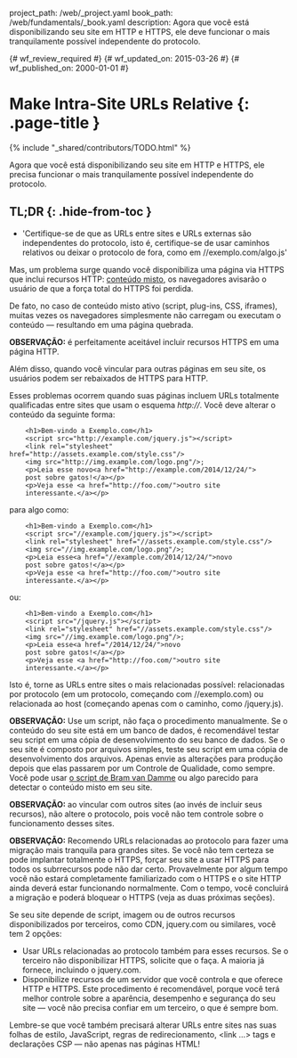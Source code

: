 project_path: /web/_project.yaml
book_path: /web/fundamentals/_book.yaml
description: Agora que você está disponibilizando seu site em HTTP e HTTPS, ele deve funcionar o mais tranquilamente possível independente do protocolo.

{# wf_review_required #}
{# wf_updated_on: 2015-03-26 #}
{# wf_published_on: 2000-01-01 #}

# Make Intra-Site URLs Relative {: .page-title }

{% include "_shared/contributors/TODO.html" %}



Agora que você está disponibilizando seu site em HTTP e HTTPS, ele precisa funcionar o mais tranquilamente possível independente do protocolo.

## TL;DR {: .hide-from-toc }
- 'Certifique-se de que as URLs entre sites e URLs externas são independentes do protocolo, isto é, certifique-se de usar caminhos relativos ou deixar o protocolo de fora, como em //exemplo.com/algo.js'



Mas, um problema surge quando você disponibiliza uma página via HTTPS
que inclui recursos HTTP: [conteúdo
misto](http://www.w3.org/TR/mixed-content/), os navegadores avisarão o usuário de que a força total
do HTTPS foi perdida.

De fato, no caso de conteúdo misto ativo (script, plug-ins, CSS, iframes),
muitas vezes os navegadores simplesmente não carregam ou executam o conteúdo — resultando em uma
página quebrada.

**OBSERVAÇÃO:** é perfeitamente aceitável incluir recursos HTTPS em uma página HTTP.

Além disso, quando você vincular para outras páginas em seu site, os usuários podem ser
rebaixados de HTTPS para HTTP.

Esses problemas ocorrem quando suas páginas incluem URLs totalmente qualificadas entre sites
que usam o esquema *http://*. Você deve alterar o conteúdo da seguinte forma:

		<h1>Bem-vindo a Exemplo.com</h1>
		<script src="http://example.com/jquery.js"></script>
		<link rel="stylesheet" href="http://assets.example.com/style.css"/>
		<img src="http://img.example.com/logo.png"/>;
		<p>Leia esse novo<a href="http://example.com/2014/12/24/">
		post sobre gatos!</a></p>
		<p>Veja esse <a href="http://foo.com/">outro site
		interessante.</a></p>

para algo como:

		<h1>Bem-vindo a Exemplo.com</h1>
		<script src="//example.com/jquery.js"></script>
		<link rel="stylesheet" href="//assets.example.com/style.css"/>
		<img src="//img.example.com/logo.png"/>;
		<p>Leia esse<a href="//example.com/2014/12/24/">novo
		post sobre gatos!</a></p>
		<p>Veja esse <a href="http://foo.com/">outro site
		interessante.</a></p>

ou:

		<h1>Bem-vindo a Exemplo.com</h1>
		<script src="/jquery.js"></script>
		<link rel="stylesheet" href="//assets.example.com/style.css"/>
		<img src="//img.example.com/logo.png"/>;
		<p>Leia esse<a href="/2014/12/24/">novo
		post sobre gatos!</a></p>
		<p>Veja esse <a href="http://foo.com/">outro site
		interessante.</a></p>

Isto é, torne as URLs entre sites o mais relacionadas possível: relacionadas por protocolo
(em um protocolo, começando com //exemplo.com) ou relacionada ao host (começando
 apenas com o caminho, como /jquery.js).

**OBSERVAÇÃO:** Use um script, não faça o procedimento manualmente. Se o conteúdo do seu site está em um
banco de dados, é recomendável testar seu script em uma cópia de desenvolvimento do seu
banco de dados. Se o seu site é composto por arquivos simples, teste seu script em uma
cópia de desenvolvimento dos arquivos. Apenas envie as alterações para produção depois que
elas passarem por um Controle de Qualidade, como sempre. Você pode usar [o script de Bram van
Damme](https://github.com/bramus/mixed-content-scan) ou algo parecido para
detectar o conteúdo misto em seu site.

**OBSERVAÇÃO:** ao vincular com outros sites (ao invés de incluir seus 
recursos), não altere o protocolo, pois você não tem controle sobre o funcionamento 
desses sites.

**OBSERVAÇÃO:** Recomendo URLs relacionadas ao protocolo para fazer uma migração mais tranquila para
grandes sites. Se você não tem certeza se pode implantar totalmente o HTTPS, forçar seu
site a usar HTTPS para todos os subrrecursos pode não dar certo. Provavelmente por algum
tempo você não estará completamente familiarizado com o HTTPS e o site HTTP ainda
deverá estar funcionando normalmente. Com o tempo, você concluirá a migração e poderá
bloquear o HTTPS (veja as duas próximas seções).

Se seu site depende de script, imagem ou de outros recursos disponibilizados por
terceiros, como CDN, jquery.com ou similares, você tem 2 opções:

* Usar URLs relacionadas ao protocolo também para esses recursos. Se o terceiro
 não disponibilizar HTTPS, solicite que o faça. A maioria já fornece, incluindo o jquery.com.
* Disponibilize recursos de um servidor que você controla e que oferece HTTP e
 HTTPS. Este procedimento é recomendável, porque você terá melhor controle
 sobre a aparência, desempenho e segurança do seu site — você não precisa
 confiar em um terceiro, o que é sempre bom.

Lembre-se que você também precisará alterar URLs entre sites nas suas
folhas de estilo, JavaScript, regras de redirecionamento, &lt;link …&gt; tags e declarações 
CSP — não apenas nas páginas HTML!

